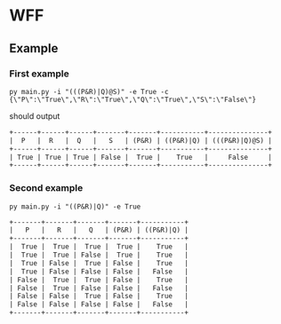 # WFF


## Example

### First example

```py main.py -i "(((P&R)|Q)@S)" -e True -c {\"P\":\"True\",\"R\":\"True\",\"Q\":\"True\",\"S\":\"False\"}```

should output

```txt
+------+------+------+-------+-------+-----------+---------------+
|  P   |  R   |  Q   |   S   | (P&R) | ((P&R)|Q) | (((P&R)|Q)@S) |
+------+------+------+-------+-------+-----------+---------------+
| True | True | True | False |  True |    True   |     False     |
+------+------+------+-------+-------+-----------+---------------+
```

### Second example
```py main.py -i "((P&R)|Q)" -e True```

```txt
+-------+-------+-------+-------+-----------+
|   P   |   R   |   Q   | (P&R) | ((P&R)|Q) |
+-------+-------+-------+-------+-----------+
|  True |  True |  True |  True |    True   |
|  True |  True | False |  True |    True   |
|  True | False |  True | False |    True   |
|  True | False | False | False |   False   |
| False |  True |  True | False |    True   |
| False |  True | False | False |   False   |
| False | False |  True | False |    True   |
| False | False | False | False |   False   |
+-------+-------+-------+-------+-----------+
```
